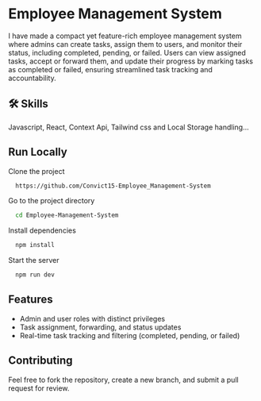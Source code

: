 
# Employee Management System

I have made a compact yet feature-rich employee management system where admins can create tasks, assign them to users, and monitor their status, including completed, pending, or failed. Users can view assigned tasks, accept or forward them, and update their progress by marking tasks as completed or failed, ensuring streamlined task tracking and accountability.

## 🛠 Skills
Javascript, React, Context Api, Tailwind css and Local Storage handling...
## Run Locally

Clone the project

```bash
  https://github.com/Convict15-Employee_Management-System
```

Go to the project directory

```bash
  cd Employee-Management-System
```

Install dependencies

```bash
  npm install
```

Start the server

```bash
  npm run dev
```






## Features
- Admin and user roles with distinct privileges
- Task assignment, forwarding, and status updates
- Real-time task tracking and filtering (completed, pending, or failed)
## Contributing

Feel free to fork the repository, create a new branch, and submit a pull request for review.
